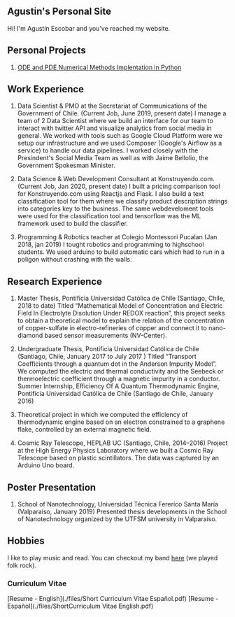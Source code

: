 ## Agustin's Personal Site

Hi! I'm Agustín Escobar and you've reached my website.

## Personal Projects

1. [ODE and PDE Numerical Methods Implentation in Python](https://github.com/atescobar/NumericMethods/tree/master/NumericalMethods)

## Work Experience

1. Data Scientist & PMO at the Secretariat of Communications of the Government of Chile. (Current Job, June 2019, present date)
I manage a team of 2 Data Scientist where we build an interface for our team to interact with twitter API and visualize analytics from social media in general. We worked with tools such as Google Cloud Platform were we setup our infrastructure and we used Composer (Google's Airflow as a service) to handle our data pipelines. I worked closely with the Presindent's Social Media Team as well as with Jaime Bellolio, the Government Spokesman Minister.

2. Data Science & Web Development Consultant at Konstruyendo.com. (Current Job, Jan 2020, present date)
I built a pricing comparison tool for Konstruyendo.com using Reactjs and Flask. I also build a text classification tool for them where we classify product description strings into categories key to the business. The same webdeveloment tools were used for the classification tool and tensorflow was the ML framework used to build the classifier. 

3. Programming & Robotics teacher at Colegio Montessori Pucalan (Jan 2018, jan 2019)
I tought robotics and programming to highschool students. We used arduino to build automatic cars which had to run in a poligon without crashing with the walls.


## Research Experience

1. Master Thesis, Pontificia Universidad Católica de Chile (Santiago, Chile, 2018 to date)
Titled “Mathematical Model of Concentration and Electric Field In Electrolyte Disolution Under REDOX reaction”, this project seeks to obtain a theoretical model to explain the relation of the concentration of copper-sulfate in electro-refineries of copper and connect it to nano-diamond based sensor measurements (NV-Center).

2. Undergraduate Thesis, Pontificia Universidad Católica de Chile (Santiago,  Chile, January 2017 to July 2017 )
Titled “Transport Coefficients through a quantum dot in the Anderson Impurity Model”. We computed the electric and thermal conductivity and the Seebeck or thermoelectric coefficient through a magnetic impurity in a conductor.
Summer Internship, Efficiency Of A Quantum Thermodynamic Engine, Pontificia Universidad Católica de Chile (Santiago de Chile, January 2016)

3. Theoretical project in which we computed the efficiency of thermodynamic engine based on an electron constrained to a graphene flake, controlled by an external magnetic field.

4. Cosmic Ray Telescope, HEPLAB UC (Santiago, Chile, 2014–2016)
Project at the High Energy Physics Laboratory where we built a Cosmic Ray Telescope based on plastic scintillators. The data was captured by an Arduino Uno board.

## Poster Presentation

1. School of Nanotechnology, Universidad Técnica Fereríco Santa María (Valparaíso, January 2019)
Presented thesis developments in the School of Nanotechnology organized by the UTFSM university in Valparaíso.


## Hobbies

I like to play music and read. You can checkout my band [here](https://open.spotify.com/artist/5Fy0G9AIgJIGVn3mW8a1lW?si=pKVbaqq-QLqCo58cBFyR3A) (we played folk rock).

### Curriculum Vitae

[Resume - English](./files/Short Curriculum Vitae Español.pdf)
[Resume - Español](./files/ShortCurriculum Vitae English.pdf)
